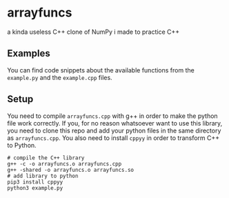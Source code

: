 # arrayfuncs
a kinda useless C++ clone of NumPy i made to practice C++

## Examples
You can find code snippets about the available functions from the `example.py` and the `example.cpp` files.

## Setup
You need to compile `arrayfuncs.cpp` with g++ in order to make the python file work correctly. If you, for no reason whatsoever want to use this library, you need to clone this repo and add your python files in the same directory as `arrayfuncs.cpp`. You also need to install `cppyy` in order to transform C++ to Python.
```
# compile the C++ library
g++ -c -o arrayfuncs.o arrayfuncs.cpp
g++ -shared -o arrayfuncs.o arrayfuncs.so
# add library to python
pip3 install cppyy
python3 example.py
```